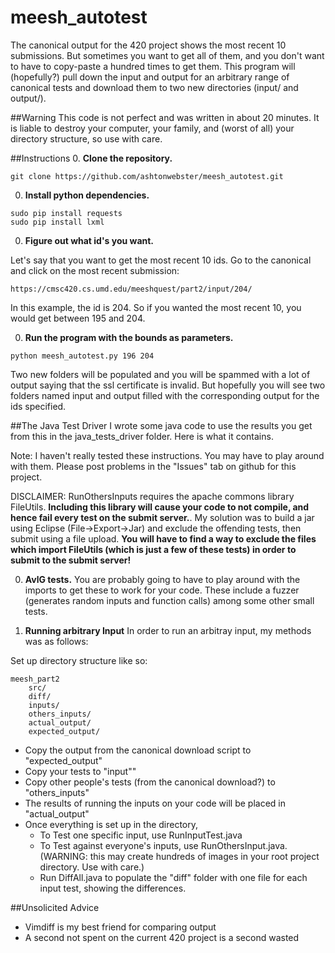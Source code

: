 # meesh_autotest

The canonical output for the 420 project shows the most recent 10 submissions.  But sometimes you want to get all of them,
and you don't want to have to copy-paste a hundred times to get them.  This program will (hopefully?) pull down the
input and output for an arbitrary range of canonical tests and download them to two new directories (input/ and output/).

##Warning
This code is not perfect and was written in about 20 minutes.  It is liable to destroy your computer, your family, and (worst of
all) your directory structure, so use with care.

##Instructions
0. **Clone the repository.**

  `git clone https://github.com/ashtonwebster/meesh_autotest.git`

0. **Install python dependencies.**
  ```
  sudo pip install requests
  sudo pip install lxml
  ```
0. **Figure out what id's you want.**

  Let's say that you want to get the most recent 10 ids.  Go to the canonical and click on the most recent submission:

    https://cmsc420.cs.umd.edu/meeshquest/part2/input/204/

  In this example, the id is 204.  So if you wanted the most recent 10, you would get between 195 and 204.

0. **Run the program with the bounds as parameters.**

  `python meesh_autotest.py 196 204`

  Two new folders will be populated and you will be spammed with a lot of output saying that the ssl certificate is invalid. 
But hopefully you will see two folders named input and output filled with the corresponding output for the ids specified.

##The Java Test Driver
I wrote some java code to use the results you get from this in the java_tests_driver folder. Here is what it contains.

Note: I haven't really tested these instructions.  You may have to play around with them.  Please post problems in the "Issues" tab on github for this project.

DISCLAIMER: RunOthersInputs requires the apache commons library FileUtils.  **Including this library will cause your code to not compile, and hence fail every test on the submit server.**.  My solution was to build a jar using Eclipse (File->Export->Jar) and exclude the offending tests, then submit using a file upload.  **You will have to find a way to exclude the files which import FileUtils (which is just a few of these tests) in order to submit to the submit server!**

0.  **AvlG tests.**
You are probably going to have to play around with the imports to get these to work for your code.  These include a fuzzer (generates random inputs and function calls) among some other small tests.  

0. **Running arbitrary Input**
In order to run an arbitray input, my methods was as follows:

Set up directory structure like so:

```
meesh_part2
    src/
    diff/
    inputs/
    others_inputs/
    actual_output/
    expected_output/
```

  * Copy the output from the canonical download script to "expected_output"
  * Copy your tests to "input"" 
  * Copy other people's tests (from the canonical download?) to "others_inputs"
  * The results of running the inputs on your code will be placed in "actual_output"
  * Once everything is set up in the directory, 
    * To Test one specific input, use RunInputTest.java
    * To Test against everyone's inputs, use RunOthersInput.java.  (WARNING: this may create hundreds of images in your root project directory.  Use with care.) 
    * Run DiffAll.java to populate the "diff" folder with one file for each input test, showing the differences.

##Unsolicited Advice
  * Vimdiff is my best friend for comparing output
  * A second not spent on the current 420 project is a second wasted

  
